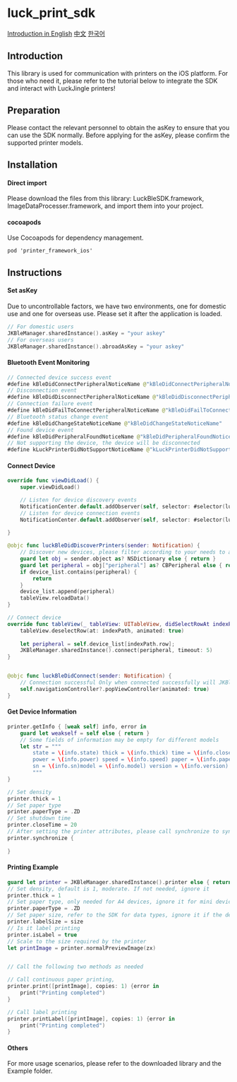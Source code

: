 # luck_print_sdk

[Introduction in English](./README.md)
[中文](./README_CN.md)
[한국어](./README_KR.md)

## Introduction
This library is used for communication with printers on the iOS platform. For those who need it, please refer to the tutorial below to integrate the SDK and interact with LuckJingle printers!




## Preparation
Please contact the relevant personnel to obtain the asKey to ensure that you can use the SDK normally. Before applying for the asKey, please confirm the supported printer models.

## Installation

#### Direct import
Please download the files from this library: LuckBleSDK.framework, ImageDataProcesser.framework, and import them into your project.


#### cocoapods
Use Cocoapods for dependency management.
```
pod 'printer_framework_ios'
```

## Instructions

#### Set asKey

Due to uncontrollable factors, we have two environments, one for domestic use and one for overseas use. Please set it after the application is loaded.
```swift
// For domestic users
JKBleManager.sharedInstance().asKey = "your askey"
// For overseas users
JKBleManager.sharedInstance().abroadAsKey = "your askey"
```

#### Bluetooth Event Monitoring

```swift
// Connected device success event
#define kBleDidConnectPeripheralNoticeName @"kBleDidConnectPeripheralNoticeName"
// Disconnection event
#define kBleDidDisconnectPeripheralNoticeName @"kBleDidDisconnectPeripheralNoticeName"
// Connection failure event
#define kBleDidFailToConnectPeripheralNoticeName @"kBleDidFailToConnectPeripheralNoticeName"
// Bluetooth status change event
#define kBleDidChangeStateNoticeName @"kBleDidChangeStateNoticeName"
// Found device event
#define kBleDidPeripheralFoundNoticeName @"kBleDidPeripheralFoundNoticeName"
// Not supporting the device, the device will be disconnected
#define kLuckPrinterDidNotSupportNoticeName @"kLuckPrinterDidNotSupportNoticeName"
```

#### Connect Device

```swift
override func viewDidLoad() {
    super.viewDidLoad()

    // Listen for device discovery events
    NotificationCenter.default.addObserver(self, selector: #selector(luckBleDidDiscoverPrinters(sender:)), name: NSNotification.Name.init("kBleDidPeripheralFoundNoticeName"), object: nil)
    // Listen for device connection events
    NotificationCenter.default.addObserver(self, selector: #selector(luckBleDidConnect(sender:)), name: NSNotification.Name.init("kBleDidConnectPeripheralNoticeName"), object: nil)
    
}

@objc func luckBleDidDiscoverPrinters(sender: Notification) {
    // Discover new devices, please filter according to your needs to avoid affecting the user experience due to disabled devices
    guard let obj = sender.object as? NSDictionary else { return }
    guard let peripheral = obj["peripheral"] as? CBPeripheral else { return }
    if device_list.contains(peripheral) {
        return
    }
    device_list.append(peripheral)
    tableView.reloadData()
}

// Connect device
override func tableView(_ tableView: UITableView, didSelectRowAt indexPath: IndexPath) {
    tableView.deselectRow(at: indexPath, animated: true)
    
    let peripheral = self.device_list[indexPath.row];
    JKBleManager.sharedInstance().connect(peripheral, timeout: 5)
}


@objc func luckBleDidConnect(sender: Notification) {
    // Connection successful Only when connected successfully will JKBleManager.sharedInstance().printer have a value
    self.navigationController?.popViewController(animated: true)
}
```


#### Get Device Information
```swift
printer.getInfo { [weak self] info, error in
    guard let weakself = self else { return }
    // Some fields of information may be empty for different models
    let str = """
        state = \(info.state) thick = \(info.thick) time = \(info.closeTime)
        power = \(info.power) speed = \(info.speed) paper = \(info.paperType)
        sn = \(info.sn)model = \(info.model) version = \(info.version)
        """
}

// Set density
printer.thick = 1
// Set paper type
printer.paperType = .ZD
// Set shutdown time
printer.closeTime = 20
// After setting the printer attributes, please call synchronize to sync to the printer
printer.synchronize {
                    
}
```


#### Printing Example

```swift
guard let printer = JKBleManager.sharedInstance().printer else { return }
// Set density, default is 1, moderate. If not needed, ignore it
printer.thick = 1
// Set paper type, only needed for A4 devices, ignore it for mini devices
printer.paperType = .ZD
// Set paper size, refer to the SDK for data types, ignore it if the device only supports one size
printer.labelSize = size
// Is it label printing
printer.isLabel = true
// Scale to the size required by the printer
let printImage = printer.normalPreviewImage(zx)


// Call the following two methods as needed

// Call continuous paper printing,
printer.print([printImage], copies: 1) {error in
    print("Printing completed")
}

// Call label printing
printer.printLabel([printImage], copies: 1) {error in
    print("Printing completed")
}
```

#### Others
For more usage scenarios, please refer to the downloaded library and the Example folder.

